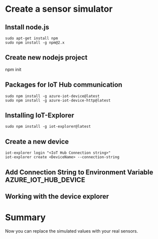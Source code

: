 # Create a sensor simulator


## Install node.js

```
sudo apt-get install npm 
sudo npm install -g npm@2.x
```



## Create new nodejs project

npm init

## Packages for IoT Hub communication

```
sudo npm install -g azure-iot-device@latest
sudo npm install -g azure-iot-device-http@latest
```

## Installing IoT-Explorer

```
sudo npm install -g iot-explorer@latest
```

## Create a new device

```
iot-explorer login "<IoT Hub Connection string>"
iot-explorer create <DeviceName> --connection-string
```


## Add Connection String to Environment Variable AZURE_IOT_HUB_DEVICE



## Working with the device explorer





# Summary

Now you can replace the simulated values with your real sensors. 